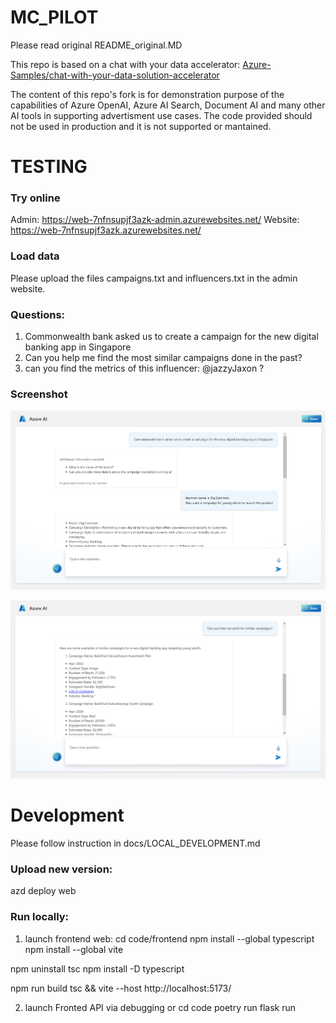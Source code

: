 # MC_PILOT
Please read original README_original.MD

This repo is based on a chat with your data accelerator: [Azure-Samples/chat-with-your-data-solution-accelerator](https://github.com/Azure-Samples/chat-with-your-data-solution-accelerator)

The content of this repo's fork is for demonstration purpose of the capabilities of Azure OpenAI, Azure AI Search, Document AI and many other AI tools in supporting advertisment use cases. The code provided should not be used in production and it is not supported or mantained.

# TESTING

### Try online
Admin: https://web-7nfnsupjf3azk-admin.azurewebsites.net/
Website: https://web-7nfnsupjf3azk.azurewebsites.net/

### Load data
Please upload the files campaigns.txt and influencers.txt in the admin website.

### Questions:

1. Commonwealth bank asked us to create a campaign for the new digital banking app in Singapore
2. Can you help me find the most similar campaigns done in the past?
3. can you find the metrics of this influencer: @jazzyJaxon ?

### Screenshot
![Testing screenshot](/docs/images/screenshot1.png)

![Testing screenshot 2](/docs/images/screenshot2.png)


# Development

Please follow instruction in docs/LOCAL_DEVELOPMENT.md

### Upload new version:
azd deploy web

### Run locally:
1. launch frontend web:
cd code/frontend
npm install --global typescript
npm install --global vite

npm uninstall tsc
npm install -D typescript

npm run build
tsc && vite --host
http://localhost:5173/

2. launch Fronted API via debugging
or
cd code
poetry run flask run
